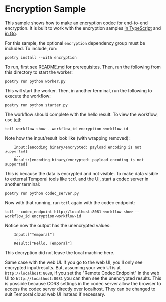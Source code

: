 # Encryption Sample

This sample shows how to make an encryption codec for end-to-end encryption. It is built to work with the encryption
samples [in TypeScript](https://github.com/temporalio/samples-typescript/tree/main/encryption) and
[in Go](https://github.com/temporalio/samples-go/tree/main/encryption).

For this sample, the optional `encryption` dependency group must be included. To include, run:

    poetry install --with encryption

To run, first see [README.md](../README.md) for prerequisites. Then, run the following from this directory to start the
worker:

    poetry run python worker.py

This will start the worker. Then, in another terminal, run the following to execute the workflow:

    poetry run python starter.py

The workflow should complete with the hello result. To view the workflow, use [tctl](https://docs.temporal.io/tctl/):

    tctl workflow show --workflow_id encryption-workflow-id

Note how the input/result look like (with wrapping removed):

```
    Input:[encoding binary/encrypted: payload encoding is not supported]
    ...
    Result:[encoding binary/encrypted: payload encoding is not supported]
```

This is because the data is encrypted and not visible. To make data visible to external Temporal tools like `tctl` and
the UI, start a codec server in another terminal:

    poetry run python codec_server.py

Now with that running, run `tctl` again with the codec endpoint:

    tctl --codec_endpoint http://localhost:8081 workflow show --workflow_id encryption-workflow-id

Notice now the output has the unencrypted values:

```
    Input:["Temporal"]
    ...
    Result:["Hello, Temporal"]
```

This decryption did not leave the local machine here.

Same case with the web UI. If you go to the web UI, you'll only see encrypted input/results. But, assuming your web UI
is at `http://localhost:8080`, if you set the "Remote Codec Endpoint" in the web UI to `http://localhost:8081` you can
then see the unencrypted results. This is possible because CORS settings in the codec server allow the browser to access
the codec server directly over localhost. They can be changed to suit Temporal cloud web UI instead if necessary.